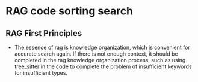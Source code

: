 # RAG code sorting search

## RAG First Principles

* The essence of rag is knowledge organization, which is convenient for accurate search again. If there is not enough context, it should be completed in the rag knowledge organization process, such as using tree_sitter in the code to complete the problem of insufficient keywords for insufficient types.

